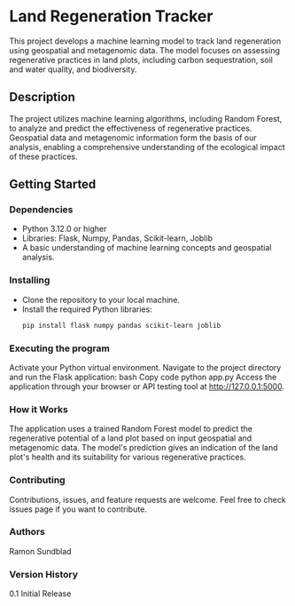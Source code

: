 # Land Regeneration Tracker

This project develops a machine learning model to track land regeneration 
using geospatial and metagenomic data. The model focuses on assessing 
regenerative practices in land plots, including carbon sequestration, 
soil and water quality, and biodiversity.

## Description

The project utilizes machine learning algorithms, including Random 
Forest, to analyze and predict the effectiveness of regenerative 
practices. Geospatial data and metagenomic information form the basis of 
our analysis, enabling a comprehensive understanding of the ecological 
impact of these practices.

## Getting Started

### Dependencies

- Python 3.12.0 or higher
- Libraries: Flask, Numpy, Pandas, Scikit-learn, Joblib
- A basic understanding of machine learning concepts and geospatial 
analysis.

### Installing

- Clone the repository to your local machine.
- Install the required Python libraries:
  ```bash
  pip install flask numpy pandas scikit-learn joblib

### Executing the program

Activate your Python virtual environment.
Navigate to the project directory and run the Flask application:
bash
Copy code
python app.py
Access the application through your browser or API testing tool at 
http://127.0.0.1:5000.

### How it Works

The application uses a trained Random Forest model to predict the 
regenerative potential of a land plot based on input geospatial and 
metagenomic data. The model's prediction gives an indication of the land 
plot's health and its suitability for various regenerative practices.

### Contributing

Contributions, issues, and feature requests are welcome. Feel free to 
check issues page if you want to contribute.

### Authors
Ramon Sundblad

### Version History
0.1
Initial Release
